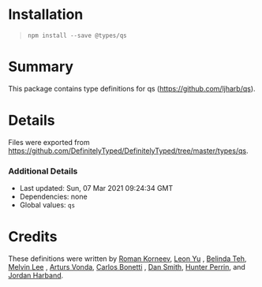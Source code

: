 # Installation
> `npm install --save @types/qs`

# Summary
This package contains type definitions for qs (https://github.com/ljharb/qs).

# Details
Files were exported from https://github.com/DefinitelyTyped/DefinitelyTyped/tree/master/types/qs.

### Additional Details

* Last updated: Sun, 07 Mar 2021 09:24:34 GMT
* Dependencies: none
* Global values: `qs`

# Credits

These definitions were written by [Roman Korneev](https://github.com/RWander), [Leon Yu](https://github.com/leonyu)
, [Belinda Teh](https://github.com/tehbelinda), [Melvin Lee](https://github.com/zyml)
, [Arturs Vonda](https://github.com/artursvonda), [Carlos Bonetti](https://github.com/CarlosBonetti)
, [Dan Smith](https://github.com/dpsmith3), [Hunter Perrin](https://github.com/hperrin),
and [Jordan Harband](https://github.com/ljharb).
